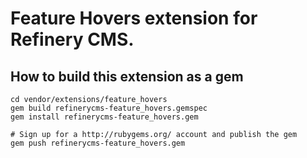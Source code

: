 # Feature Hovers extension for Refinery CMS.

## How to build this extension as a gem

    cd vendor/extensions/feature_hovers
    gem build refinerycms-feature_hovers.gemspec
    gem install refinerycms-feature_hovers.gem

    # Sign up for a http://rubygems.org/ account and publish the gem
    gem push refinerycms-feature_hovers.gem